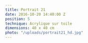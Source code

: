 ```yaml
---
title: Portrait 21
date: 2016-10-20 14:40:00 Z
position: 5
technique: Acrylique sur toile
dimensions: 40 x 40 cm
photo: "/uploads/portrait21_hd.jpg"
---
```


